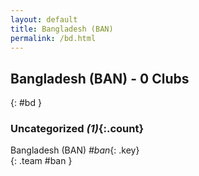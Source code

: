 ```yaml
---
layout: default
title: Bangladesh (BAN)
permalink: /bd.html
---
```



## Bangladesh (BAN) - 0 Clubs
{: #bd }









### Uncategorized _(1)_{:.count}


Bangladesh  (BAN)  _#ban_{: .key} <br>
{: .team #ban }


 
